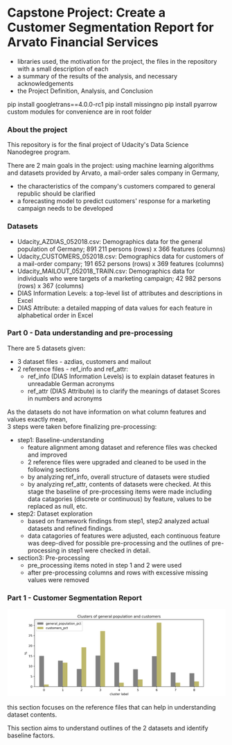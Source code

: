# Capstone Project: Create a Customer Segmentation Report for Arvato Financial Services

* libraries used, the motivation for the project, the files in the repository with a small description of each
* a summary of the results of the analysis, and necessary acknowledgements
* the Project Definition, Analysis, and Conclusion

pip install googletrans==4.0.0-rc1
pip install missingno
pip install pyarrow
custom modules for convenience are in root folder

### About the project

This repository is for the final project of Udacity's Data Science Nanodegree program.  

There are 2 main goals in the project:
using machine learning algorithms and datasets provided by Arvato, a mail-order sales company in Germany, 
* the characteristics of the company's customers compared to general republic should be clarified  
* a forecasting model to predict customers' response for a marketing campaign needs to be developed

### Datasets

* Udacity_AZDIAS_052018.csv: Demographics data for the general population of Germany; 891 211 persons (rows) x 366 features (columns)
* Udacity_CUSTOMERS_052018.csv: Demographics data for customers of a mail-order company; 191 652 persons (rows) x 369 features (columns)
* Udacity_MAILOUT_052018_TRAIN.csv: Demographics data for individuals who were targets of a marketing campaign; 42 982 persons (rows) x 367 (columns)
* DIAS Information Levels: a top-level list of attributes and descriptions in Excel
* DIAS Attribute: a detailed mapping of data values for each feature in alphabetical order in Excel

### Part 0 - Data understanding and pre-processing

There are 5 datasets given:
* 3 dataset files - azdias, customers and mailout
* 2 reference files - ref_info and ref_attr:  
  - ref_info (DIAS Information Levels) is to explain dataset features in unreadable German acronyms  
  - ref_attr (DIAS Attribute) is to clarify the meanings of dataset Scores in numbers and acronyms

As the datasets do not have information on what column features and values exactly mean,  
3 steps were taken before finalizing pre-processing:
* step1: Baseline-understanding 
  - feature alignment among dataset and reference files was checked and improved  
  - 2 reference files were upgraded and cleaned to be used in the following sections
  - by analyzing ref_info, overall structure of datasets were studied
  - by analyzing ref_attr, contents of datasets were checked.
    At this stage the baseline of pre-processing items were made including data catagories (discrete or continuous) by feature, values to be replaced as null, etc.
* step2: Dataset exploration 
  - based on framework findings from step1, step2 analyzed actual datasets and refined findings.  
  - data catagories of features were adjusted, each continuous feature was deep-dived for possible pre-processing and the outlines of pre-processing in step1 were checked in detail.
* section3: Pre-processing
  - pre_processing items noted in step 1 and 2 were used
  - after pre-processing columns and rows with excessive missing values were removed 

### Part 1 - Customer Segmentation Report

![cluster_chart](./cluster_chart.png)

this section focuses on the reference files that can help in understanding dataset contents.

This section aims to understand outlines of the 2 datasets and identify baseline factors.  
